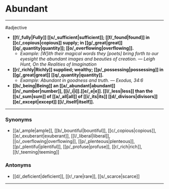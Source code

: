 # Abundant
---
#adjective
- **[[f/_fully|Fully]] [[s/_sufficient|sufficient]]; [[f/_found|found]] in [[c/_copious|copious]] supply; in [[g/_great|great]] [[q/_quantity|quantity]]; [[o/_overflowing|overflowing]].**
	- _Example: [W]ith their magical words they [poets] bring forth to our eyesight the abundant images and beauties of creation. — Leigh Hunt, On the Realities of Imagination_
- **[[r/_richly|Richly]] supplied; wealthy; [[p/_possessing|possessing]] in [[g/_great|great]] [[q/_quantity|quantity]].**
	- _Example: Abundant in goodness and truth. — Exodus, 34:6_
- **[[b/_being|Being]] an [[a/_abundant|abundant]] [[n/_number|number]], [[i/_i|i]].[[e/_e|e]]. [[l/_less|less]] than the [[s/_sum|sum]] of [[a/_all|all]] of [[i/_its|its]] [[d/_divisors|divisors]] [[e/_except|except]] [[i/_itself|itself]].**
---
### Synonyms
- [[a/_ample|ample]], [[b/_bountiful|bountiful]], [[c/_copious|copious]], [[e/_exuberant|exuberant]], [[l/_liberal|liberal]], [[o/_overflowing|overflowing]], [[p/_plenteous|plenteous]], [[p/_plentiful|plentiful]], [[p/_profuse|profuse]], [[r/_rich|rich]], [[t/_teeming|teeming]]
### Antonyms
- [[d/_deficient|deficient]], [[r/_rare|rare]], [[s/_scarce|scarce]]
---
